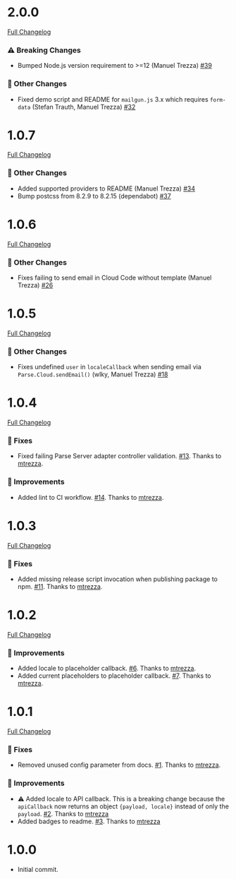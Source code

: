 # 2.0.0
[Full Changelog](https://github.com/mtrezza/parse-server-api-mail-adapter/compare/1.0.7...2.0.0)
### ⚠️ Breaking Changes
- Bumped Node.js version requirement to >=12 (Manuel Trezza) [#39](https://github.com/mtrezza/parse-server-api-mail-adapter/pull/39)
### 🧬 Other Changes
- Fixed demo script and README for `mailgun.js` 3.x which requires `form-data` (Stefan Trauth, Manuel Trezza) [#32](https://github.com/mtrezza/parse-server-api-mail-adapter/pull/32)

# 1.0.7
[Full Changelog](https://github.com/mtrezza/parse-server-api-mail-adapter/compare/1.0.6...1.0.7)

### 🧬 Other Changes
- Added supported providers to README (Manuel Trezza) [#34](https://github.com/mtrezza/parse-server-api-mail-adapter/pull/34)
- Bump postcss from 8.2.9 to 8.2.15 (dependabot) [#37](https://github.com/mtrezza/parse-server-api-mail-adapter/pull/37)

# 1.0.6
[Full Changelog](https://github.com/mtrezza/parse-server-api-mail-adapter/compare/1.0.5...1.0.6)

### 🧬 Other Changes
- Fixes failing to send email in Cloud Code without template (Manuel Trezza) [#26](https://github.com/mtrezza/parse-server-api-mail-adapter/pull/26)

# 1.0.5
[Full Changelog](https://github.com/mtrezza/parse-server-api-mail-adapter/compare/1.0.4...1.0.5)

### 🧬 Other Changes
- Fixes undefined `user` in `localeCallback` when sending email via `Parse.Cloud.sendEmail()` (wlky, Manuel Trezza) [#18](https://github.com/mtrezza/parse-server-api-mail-adapter/pull/18)

# 1.0.4
[Full Changelog](https://github.com/mtrezza/parse-server-api-mail-adapter/compare/1.0.3...1.0.4)

### 🐛 Fixes
- Fixed failing Parse Server adapter controller validation. [#13](https://github.com/mtrezza/parse-server-api-mail-adapter/pull/13). Thanks to [mtrezza](https://github.com/mtrezza).

### 🧬 Improvements
- Added lint to CI workflow. [#14](https://github.com/mtrezza/parse-server-api-mail-adapter/pull/14). Thanks to [mtrezza](https://github.com/mtrezza).

# 1.0.3
[Full Changelog](https://github.com/mtrezza/parse-server-api-mail-adapter/compare/1.0.2...1.0.3)

### 🐛 Fixes
- Added missing release script invocation when publishing package to npm. [#11](https://github.com/mtrezza/parse-server-api-mail-adapter/pull/11). Thanks to [mtrezza](https://github.com/mtrezza).

# 1.0.2
[Full Changelog](https://github.com/mtrezza/parse-server-api-mail-adapter/compare/1.0.1...1.0.2)

### 🧬 Improvements
- Added locale to placeholder callback. [#6](https://github.com/mtrezza/parse-server-api-mail-adapter/pull/6). Thanks to [mtrezza](https://github.com/mtrezza).
- Added current placeholders to placeholder callback. [#7](https://github.com/mtrezza/parse-server-api-mail-adapter/pull/7). Thanks to [mtrezza](https://github.com/mtrezza).

# 1.0.1
[Full Changelog](https://github.com/mtrezza/parse-server-api-mail-adapter/compare/1.0.0...1.0.1)

### 🐛 Fixes
- Removed unused config parameter from docs. [#1](https://github.com/mtrezza/parse-server-api-mail-adapter/pull/1). Thanks to [mtrezza](https://github.com/mtrezza).

### 🧬 Improvements
- ⚠️ Added locale to API callback. This is a breaking change because the `apiCallback` now returns an object `{payload, locale}` instead of only the `payload`. [#2](https://github.com/mtrezza/parse-server-api-mail-adapter/pull/2). Thanks to [mtrezza](https://github.com/mtrezza)
- Added badges to readme. [#3](https://github.com/mtrezza/parse-server-api-mail-adapter/pull/3). Thanks to [mtrezza](https://github.com/mtrezza)

# 1.0.0
- Initial commit.

